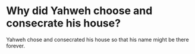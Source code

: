 # Why did Yahweh choose and consecrate his house?

Yahweh chose and consecrated his house so that his name might be there forever.

